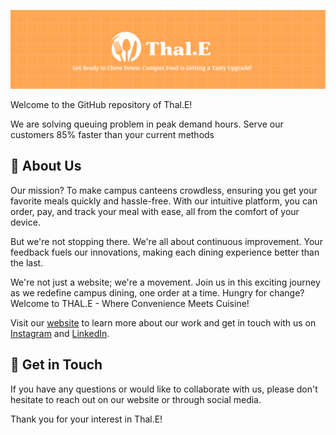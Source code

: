 
![Organization Banner](/profile/thale-banner.png)

Welcome to the GitHub repository of Thal.E! 

We are solving queuing problem in peak demand hours. Serve our customers 85% faster than your current methods

## 🚀 About Us

Our mission? To make campus canteens crowdless, ensuring you get your favorite meals quickly and hassle-free. With our intuitive platform, you can order, pay, and track your meal with ease, all from the comfort of your device.

But we're not stopping there. We're all about continuous improvement. Your feedback fuels our innovations, making each dining experience better than the last.

We're not just a website; we're a movement. Join us in this exciting journey as we redefine campus dining, one order at a time. Hungry for change? Welcome to THAL.E - Where Convenience Meets Cuisine!

Visit our [website](https://thale.in) to learn more about our work and get in touch with us on [Instagram](https://www.instagram.com/official_thal.e/) and [LinkedIn](https://www.linkedin.com/company/thal-e/).


## 📢 Get in Touch

If you have any questions or would like to collaborate with us, please don't hesitate to reach out on our website or through social media.

Thank you for your interest in Thal.E!

